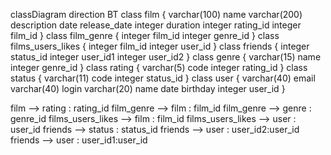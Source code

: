 classDiagram
direction BT
class film {
   varchar(100) name
   varchar(200) description
   date release_date
   integer duration
   integer rating_id
   integer film_id
}
class film_genre {
   integer film_id
   integer genre_id
}
class films_users_likes {
   integer film_id
   integer user_id
}
class friends {
   integer status_id
   integer user_id1
   integer user_id2
}
class genre {
   varchar(15) name
   integer genre_id
}
class rating {
   varchar(5) code
   integer rating_id
}
class status {
   varchar(11) code
   integer status_id
}
class user {
   varchar(40) email
   varchar(40) login
   varchar(20) name
   date birthday
   integer user_id
}

film  -->  rating : rating_id
film_genre  -->  film : film_id
film_genre  -->  genre : genre_id
films_users_likes  -->  film : film_id
films_users_likes  -->  user : user_id
friends  -->  status : status_id
friends  -->  user : user_id2:user_id
friends  -->  user : user_id1:user_id
